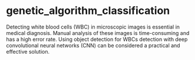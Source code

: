 # genetic_algorithm_classification
Detecting white blood cells (WBC) in microscopic  images is essential in medical diagnosis. Manual analysis of these  images is time-consuming and has a high error rate. Using object  detection for WBCs detection with deep convolutional neural  networks (CNN) can be considered a practical and effective  solution.
